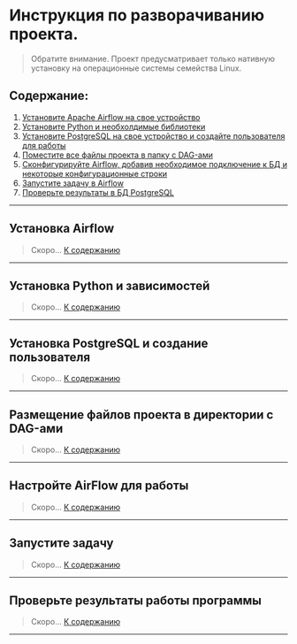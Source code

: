 # Инструкция по разворачиванию проекта.
> Обратите внимание. Проект предусматривает только нативную установку на операционные системы семейства Linux.
## <a id='main_list'>Содержание</a>:
1. [Установите Apache Airflow на свое устройство](#airflow)
1. [Установите Python и необхолдимые библиотеки](#python)
1. [Установите PostgreSQL на свое устройство и создайте пользователя для работы](#psql)
1. [Поместите все файлы проекта в папку с DAG-ами](#dags)
1. [Сконфигурируйте Airflow, добавив необходимое подключение к БД и некоторые конфигурационные строки](#airflow_config)
1. [Запустите задачу в Airflow](#airflow_launch)
1. [Проверьте результаты в БД PostgreSQL](#result_check)

---

## <a id='airflow'>Установка Airflow</a>
> Скоро...
[К содержанию](#main_list)
---

## <a id='python'>Установка Python и зависимостей</a>
> Скоро...
[К содержанию](#main_list)
---

## <a id='psql'>Установка PostgreSQL и создание пользователя</a>
> Скоро...
[К содержанию](#main_list)
---

## <a id='dags'>Размещение файлов проекта в директории с DAG-ами</a>
> Скоро...
[К содержанию](#main_list)
---

## <a id='airflow_config'>Настройте AirFlow для работы</a>
> Скоро...
[К содержанию](#main_list)
---

## <a id='airflow_launch'>Запустите задачу</a>
> Скоро...
[К содержанию](#main_list)
---

## <a id='result_check'>Проверьте результаты работы программы</a>
> Скоро...
[К содержанию](#main_list)
---

<!-- ## <a id='id_name'>razdel_name</a> -->